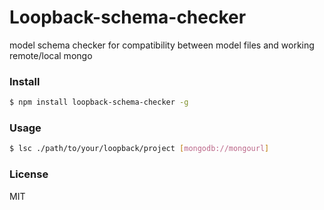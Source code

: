 
Loopback-schema-checker
==========================

model schema checker for compatibility between model files and working remote/local mongo

### Install

```sh
$ npm install loopback-schema-checker -g
```

### Usage

```sh
$ lsc ./path/to/your/loopback/project [mongodb://mongourl]
```

### License

MIT
